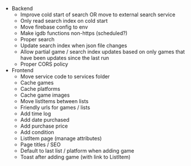 - Backend
  - Improve cold start of search OR move to external search service
  - Only read search index on cold start
  - Move firebase config to env
  - Make igdb functions non-https (scheduled?)
  - Proper search
  - Update search index when json file changes
  - Allow partial game / search index updates based on only games that have been updates since the last run
  - Proper CORS policy
- Frontend
  - Move service code to services folder
  - Cache games
  - Cache platforms
  - Cache game images
  - Move listItems between lists
  - Friendly urls for games / lists
  - Add time log
  - Add date purchased
  - Add purchase price
  - Add condition
  - ListItem page (manage attributes)
  - Page titles / SEO
  - Default to last list / platform when adding game
  - Toast after adding game (with link to ListItem)
